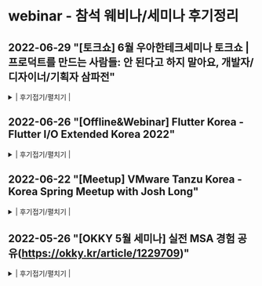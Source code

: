 # webinar - 참석 웨비나/세미나 후기정리


## 2022-06-29 "[토크쇼] 6월 우아한테크세미나 토크쇼 | 프로덕트를 만드는 사람들: 안 된다고 하지 말아요, 개발자/디자이너/기획자 삼파전"
<details>
<summary> | 후기접기/펼치기 | </summary>

- 참석후기 : 
1. 만화경서비스에서 개발(app) / 기획 / 디자인 직군에서 한분씩 나와서 진행
2. 간략 소개 등이 있었고, 댓글 기능에서 작가님과 사용자간 소통이 이루어지는 부분을 말풍선화 하여서 적용한 부분을 보고 재밌는 아이디어라고 생각됨
3. 구현안 3까지 나왔는데 이를 위해서 세 직군이 서로 협력을 많이 했다는 모습이 느껴짐. 협력할때 우형 내부의 스프린트 주기를 맞춰서 열띤 토론을 하고 있는 모습이 머리속으로 그려짐 (한편으로는 아파트청약케어 만들때의 모습이 떠올랐었기도함.. 선임 5명이서 머리 맞대고 고민했던..박장김황송) 우리랑 달랐던 점은 우형은 내부 스프린트 및 코드리뷰 등을 제대로 운영하며 개발에 대한 정책이나 지원등이 잘 갖추어져 있다는 점.. 그런 환경이었으면 나도 좀 잘할수 있지않았을까
4. 도중에 기획자분이 생각은 했으나 이루지 못한 아이디어를 얘기하셨는데 이걸보고 직업병이 도져서 채팅으로 placeholder로 해서 적용하는 방식을 제안하는 나를 발견함(..).. 이후에도 열심히 채팅 참여함.. 그러지말어야 되는데
5. 이후 개발 / 기획 / 디자인 mbti 맞추기 등 재미있는 구성, 진행. "안 된다"라는 말은 어느 직군이 제일 많이 하나? 당연히 개발
6. 마지막으로 Q&A 시간에 질문 하나 날렸는데 채택안됨 - 식사는 같은 직군끼리 하시나요? 아니면 다같이 하시나요 (이거 중요함.. 이 질문 하나로 만화경 분위기 한번 보려고 했음)
7. 전체적으로 자발적으로 채팅 참여 등을 해서 그런지 좋은 분위기의 재밌는 웨비나로 기억됨. 옛 추억도 좀 떠올라서 플러스 된거 같음.

</details>

## 2022-06-26 "[Offline&Webinar] Flutter Korea - Flutter I/O Extended Korea 2022"
<details>
<summary> | 후기접기/펼치기 | </summary>

- 참석후기 :
1. 아파트청약케어 개발당시 APP 인터페이스 Flutter 였어서 견문 넓힐 겸 참석해본 웨비나
2. 플러터 ROS 시간. 이때는 로보틱스 관련이라서 조금 어려웠음.. 집중도가 좀 떨어짐
3. 플러터의 enum 사용으로 코드를 조금이라도 단축화 할수 있음
4. 플러터도 적절한 아키텍쳐 고민이 많음.. (MSA도 있었으며) 어느 것이 클린아키텍쳐인가
5. 이후 잠시 쉬었다가 웨비나도 잠시 중단되고 네트워크 점검
6. 플러터로 게임 개발하기 시간. 플러터도 게임을 만들수 있음. 단 2D만 가능하며 게임제작 엔진은 unity가 있기 때문에 실사용가능 여부는 아직 미지수
7. 플러터 애니메이션 적응기 - 3대장이 있다고 했음.. (단어가 잘 기억이).. 실제 구현된 샘플앱 보여주며 리뷰 간략하지만 머릿속에 많이 남음
8. FireBase와 Amplify 사용기 - 두 서비스를 비교하며 Baas 의 장점과 단점 등을 설명, 확실히 초기 개발에는 Baas 가 맞지만 인프라가 커지면 자체 인프라로 써야 하는데 자체 전환시 고려할 것들이 많으며 Backend의 중요성 다시금 느껴짐
9. 전체적으로 APP 관련 개발에 대한 웨비나여서 그런지 WEB 개발시의 관점과는 고려 사항이 많이 다름.. 돌아가는 OS에 맞춰서 설계도 해야 하고 단말에 맞춘 발열 문제 등도 신경써야 하고.. WEB에만 국한되어있던 시야를 좀더 넓혀준 경험이었다고 기억됨

</details>

## 2022-06-22 "[Meetup] VMware Tanzu Korea - Korea Spring Meetup with Josh Long"
<details>
<summary> | 후기접기/펼치기 | </summary>

- 참석후기 :
1. 자바 챔피언 Joshua Long 의 실제 코드치는 모습을 확인. 타자속도 또한 엄청 빠름..
2. main method 있는 클래스에서 이너 클래스로 레파지토리, 서비스 등 선언해서 사용 / graphQL 사용하여 테스트하는 방법 확인. record Customer같은 생소한 문법 / 이외 java 17 소개 / 생각보다 테스트 코드 작성 등 TDD는 안함
3. Tanzu사 신해원 CTO님 - 샘플MSA구성에 spring cloud kubenetes 라는 라이브러리 사용해서 spring cloud 내에서 쿠버네티스 옵션 설정하는 방법 및 구성 아키텍쳐 확인

![KakaoTalk_20220623_092438314_3](https://user-images.githubusercontent.com/65170244/175182367-6d951371-c1be-4160-9731-c9f1df1c86b5.jpg)

4. Tanzu사의 tanzu Observablilty 적용해서 모니터링 하는 방법 소개
5. Tanzu사 홍기성 님의 scdf (Spring Cloud Data Flow) 사용법 등 소개. 이때는 약간 생소하다 보니 조금 집중도가 떨어짐..

</details>

## 2022-05-26 "[OKKY 5월 세미나] 실전 MSA 경험 공유(https://okky.kr/article/1229709)"
<details>
<summary> | 후기접기/펼치기 | </summary>

- 참석후기 :
1. 매우만족, 마이크로서비스의 현 위치와 실무에서 사용하는 실제 아키텍쳐 등을 확인해 볼수 있었음
- 인상 키워드 : 
1. Legacy가 존재하면 MiniService도 고려하라. (MicroService가 만능의 답은 아니다.)
2. 성숙되지 않은 기술(의 적용)은 위험할수 있다.
3. 등등..

</details>
